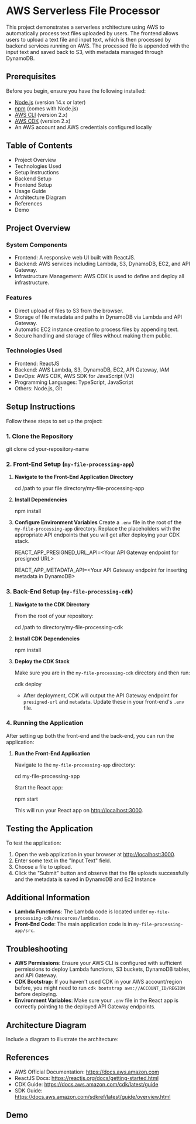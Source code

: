 # AWS Serverless File Processor

This project demonstrates a serverless architecture using AWS to automatically process text files uploaded by users. The frontend allows users to upload a text file and input text, which is then processed by backend services running on AWS. The processed file is appended with the input text and saved back to S3, with metadata managed through DynamoDB.

## Prerequisites

Before you begin, ensure you have the following installed:

- [Node.js](https://nodejs.org/en/) (version 14.x or later)
- [npm](https://npmjs.com/) (comes with Node.js)
- [AWS CLI](https://aws.amazon.com/cli/) (version 2.x)
- [AWS CDK](https://docs.aws.amazon.com/cdk/latest/guide/getting_started.html) (version 2.x)
- An AWS account and AWS credentials configured locally

## Table of Contents
- Project Overview
- Technologies Used
- Setup Instructions
- Backend Setup
- Frontend Setup
- Usage Guide
- Architecture Diagram
- References
- Demo

## Project Overview

### System Components

- Frontend: A responsive web UI built with ReactJS.
- Backend: AWS services including Lambda, S3, DynamoDB, EC2, and API Gateway.
- Infrastructure Management: AWS CDK is used to define and deploy all infrastructure.

### Features
- Direct upload of files to S3 from the browser.
- Storage of file metadata and paths in DynamoDB via Lambda and API Gateway.
- Automatic EC2 instance creation to process files by appending text.
- Secure handling and storage of files without making them public.

### Technologies Used
- Frontend: ReactJS
- Backend: AWS Lambda, S3, DynamoDB, EC2, API Gateway, IAM
- DevOps: AWS CDK, AWS SDK for JavaScript (V3)
- Programming Languages: TypeScript, JavaScript
- Others: Node.js, Git

## Setup Instructions

Follow these steps to set up the project:

### 1. Clone the Repository

git clone <your-repository-url>
cd your-repository-name

### 2. Front-End Setup (`my-file-processing-app`)

1. **Navigate to the Front-End Application Directory**

   cd /path to your file directory/my-file-processing-app

2. **Install Dependencies**

   npm install

3. **Configure Environment Variables**
   Create a `.env` file in the root of the `my-file-processing-app` directory. Replace the placeholders with the appropriate API endpoints that you will get after deploying your CDK stack.

   REACT_APP_PRESIGNED_URL_API=\<Your API Gateway endpoint for presigned URL>
   
   REACT_APP_METADATA_API=\<Your API Gateway endpoint for inserting metadata in DynamoDB>

### 3. Back-End Setup (`my-file-processing-cdk`)

1. **Navigate to the CDK Directory**

   From the root of your repository:

   cd /path to directory/my-file-processing-cdk

2. **Install CDK Dependencies**

   npm install

3. **Deploy the CDK Stack**

   Make sure you are in the `my-file-processing-cdk` directory and then run:

   cdk deploy

   - After deployment, CDK will output the API Gateway endpoint for `presigned-url` and `metadata`. Update these in your front-end's `.env` file.

### 4. Running the Application

After setting up both the front-end and the back-end, you can run the application:

1. **Run the Front-End Application**

   Navigate to the `my-file-processing-app` directory:

   cd my-file-processing-app

   Start the React app:

   npm start

   This will run your React app on [http://localhost:3000](http://localhost:3000).

## Testing the Application

To test the application:

1. Open the web application in your browser at [http://localhost:3000](http://localhost:3000).
2. Enter some text in the "Input Text" field.
3. Choose a file to upload.
4. Click the "Submit" button and observe that the file uploads successfully and the metadata is saved in DynamoDB and Ec2 Instance 

## Additional Information

- **Lambda Functions**: The Lambda code is located under `my-file-processing-cdk/resources/lambdas`.
- **Front-End Code**: The main application code is in `my-file-processing-app/src`.

## Troubleshooting

- **AWS Permissions**: Ensure your AWS CLI is configured with sufficient permissions to deploy Lambda functions, S3 buckets, DynamoDB tables, and API Gateway.
- **CDK Bootstrap**: If you haven't used CDK in your AWS account/region before, you might need to run `cdk bootstrap aws://ACCOUNT_ID/REGION` before deploying.
- **Environment Variables**: Make sure your `.env` file in the React app is correctly pointing to the deployed API Gateway endpoints.

## Architecture Diagram
Include a diagram to illustrate the architecture:


## References
- AWS Official Documentation: https://docs.aws.amazon.com
- ReactJS Docs: https://reactjs.org/docs/getting-started.html
- CDK Guide: https://docs.aws.amazon.com/cdk/latest/guide
- SDK Guide: https://docs.aws.amazon.com/sdkref/latest/guide/overview.html
## Demo
